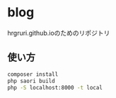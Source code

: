 # blog
hrgruri.github.ioのためのリポジトリ

## 使い方
```sh
composer install
php saori build
php -S localhost:8000 -t local
```
